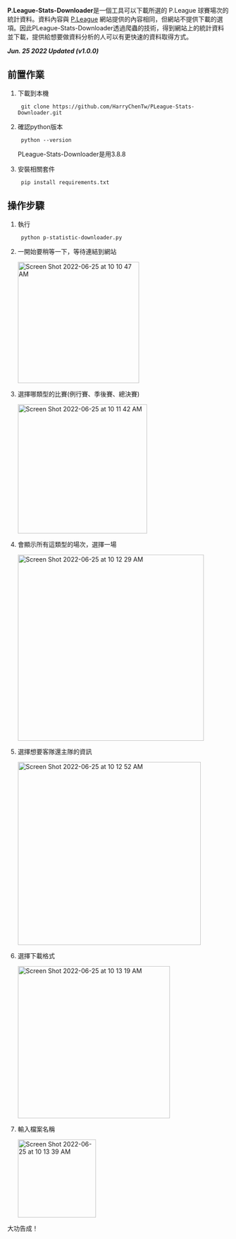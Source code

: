 **P.League-Stats-Downloader**是一個工具可以下載所選的 P.League 球賽場次的統計資料。資料內容與 [P.League](https://pleagueofficial.com/) 網站提供的內容相同，但網站不提供下載的選項。因此PLeague-Stats-Downloader透過爬蟲的技術，得到網站上的統計資料並下載，提供給想要做資料分析的人可以有更快速的資料取得方式。

<em>**Jun. 25 2022 Updated (v1.0.0)**</em>

## 前置作業
1. 下載到本機

		git clone https://github.com/HarryChenTw/PLeague-Stats-Downloader.git
2. 確認python版本

		python --version
   PLeague-Stats-Downloader是用3.8.8
3. 安裝相關套件

		pip install requirements.txt

## 操作步驟
1. 執行

		python p-statistic-downloader.py 
2. 一開始要稍等一下，等待連結到網站

    <img width="275" alt="Screen Shot 2022-06-25 at 10 10 47 AM" src="https://user-images.githubusercontent.com/75982405/175754312-67888e22-e56c-4e30-947e-185f752d374c.png">
    
3. 選擇哪類型的比賽(例行賽、季後賽、總決賽)

    <img width="293" alt="Screen Shot 2022-06-25 at 10 11 42 AM" src="https://user-images.githubusercontent.com/75982405/175754343-f63df8f2-3cd1-4acf-b01a-40435531f237.png">

4. 會顯示所有這類型的場次，選擇一場

    <img width="422" alt="Screen Shot 2022-06-25 at 10 12 29 AM" src="https://user-images.githubusercontent.com/75982405/175754372-b41b86f5-33ac-4fa9-a8d2-61dc00a17cb3.png">

5. 選擇想要客隊還主隊的資訊

    <img width="415" alt="Screen Shot 2022-06-25 at 10 12 52 AM" src="https://user-images.githubusercontent.com/75982405/175754379-41091583-8767-4d90-ab6b-c30dfc523ab4.png">

6. 選擇下載格式

    <img width="345" alt="Screen Shot 2022-06-25 at 10 13 19 AM" src="https://user-images.githubusercontent.com/75982405/175754386-6f6b9965-9123-4c36-ac03-1d86d0b96b52.png">

7. 輸入檔案名稱

    <img width="177" alt="Screen Shot 2022-06-25 at 10 13 39 AM" src="https://user-images.githubusercontent.com/75982405/175754399-278ce1df-a6c4-4725-8ebd-91cf0c1b7c09.png">
大功告成！
